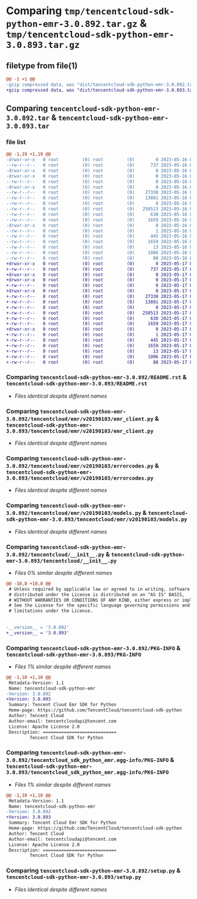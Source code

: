 # Comparing `tmp/tencentcloud-sdk-python-emr-3.0.892.tar.gz` & `tmp/tencentcloud-sdk-python-emr-3.0.893.tar.gz`

## filetype from file(1)

```diff
@@ -1 +1 @@
-gzip compressed data, was "dist/tencentcloud-sdk-python-emr-3.0.892.tar", last modified: Tue May 16 00:36:24 2023, max compression
+gzip compressed data, was "dist/tencentcloud-sdk-python-emr-3.0.893.tar", last modified: Wed May 17 03:31:00 2023, max compression
```

## Comparing `tencentcloud-sdk-python-emr-3.0.892.tar` & `tencentcloud-sdk-python-emr-3.0.893.tar`

### file list

```diff
@@ -1,19 +1,19 @@
-drwxr-xr-x   0 root         (0) root         (0)        0 2023-05-16 00:36:24.000000 tencentcloud-sdk-python-emr-3.0.892/
--rw-r--r--   0 root         (0) root         (0)      737 2023-05-16 00:36:24.000000 tencentcloud-sdk-python-emr-3.0.892/README.rst
-drwxr-xr-x   0 root         (0) root         (0)        0 2023-05-16 00:36:24.000000 tencentcloud-sdk-python-emr-3.0.892/tencentcloud/
-drwxr-xr-x   0 root         (0) root         (0)        0 2023-05-16 00:36:24.000000 tencentcloud-sdk-python-emr-3.0.892/tencentcloud/emr/
--rw-r--r--   0 root         (0) root         (0)        0 2023-05-16 00:36:24.000000 tencentcloud-sdk-python-emr-3.0.892/tencentcloud/emr/__init__.py
-drwxr-xr-x   0 root         (0) root         (0)        0 2023-05-16 00:36:24.000000 tencentcloud-sdk-python-emr-3.0.892/tencentcloud/emr/v20190103/
--rw-r--r--   0 root         (0) root         (0)    27330 2023-05-16 00:36:24.000000 tencentcloud-sdk-python-emr-3.0.892/tencentcloud/emr/v20190103/emr_client.py
--rw-r--r--   0 root         (0) root         (0)    13881 2023-05-16 00:36:24.000000 tencentcloud-sdk-python-emr-3.0.892/tencentcloud/emr/v20190103/errorcodes.py
--rw-r--r--   0 root         (0) root         (0)        0 2023-05-16 00:36:24.000000 tencentcloud-sdk-python-emr-3.0.892/tencentcloud/emr/v20190103/__init__.py
--rw-r--r--   0 root         (0) root         (0)   258513 2023-05-16 00:36:24.000000 tencentcloud-sdk-python-emr-3.0.892/tencentcloud/emr/v20190103/models.py
--rw-r--r--   0 root         (0) root         (0)      630 2023-05-16 00:36:24.000000 tencentcloud-sdk-python-emr-3.0.892/tencentcloud/__init__.py
--rw-r--r--   0 root         (0) root         (0)     1659 2023-05-16 00:36:24.000000 tencentcloud-sdk-python-emr-3.0.892/PKG-INFO
-drwxr-xr-x   0 root         (0) root         (0)        0 2023-05-16 00:36:24.000000 tencentcloud-sdk-python-emr-3.0.892/tencentcloud_sdk_python_emr.egg-info/
--rw-r--r--   0 root         (0) root         (0)        1 2023-05-16 00:36:24.000000 tencentcloud-sdk-python-emr-3.0.892/tencentcloud_sdk_python_emr.egg-info/dependency_links.txt
--rw-r--r--   0 root         (0) root         (0)      445 2023-05-16 00:36:24.000000 tencentcloud-sdk-python-emr-3.0.892/tencentcloud_sdk_python_emr.egg-info/SOURCES.txt
--rw-r--r--   0 root         (0) root         (0)     1659 2023-05-16 00:36:24.000000 tencentcloud-sdk-python-emr-3.0.892/tencentcloud_sdk_python_emr.egg-info/PKG-INFO
--rw-r--r--   0 root         (0) root         (0)       13 2023-05-16 00:36:24.000000 tencentcloud-sdk-python-emr-3.0.892/tencentcloud_sdk_python_emr.egg-info/top_level.txt
--rw-r--r--   0 root         (0) root         (0)     1006 2023-05-16 00:36:24.000000 tencentcloud-sdk-python-emr-3.0.892/setup.py
--rw-r--r--   0 root         (0) root         (0)       88 2023-05-16 00:36:24.000000 tencentcloud-sdk-python-emr-3.0.892/setup.cfg
+drwxr-xr-x   0 root         (0) root         (0)        0 2023-05-17 03:31:00.000000 tencentcloud-sdk-python-emr-3.0.893/
+-rw-r--r--   0 root         (0) root         (0)      737 2023-05-17 03:30:59.000000 tencentcloud-sdk-python-emr-3.0.893/README.rst
+drwxr-xr-x   0 root         (0) root         (0)        0 2023-05-17 03:31:00.000000 tencentcloud-sdk-python-emr-3.0.893/tencentcloud/
+drwxr-xr-x   0 root         (0) root         (0)        0 2023-05-17 03:31:00.000000 tencentcloud-sdk-python-emr-3.0.893/tencentcloud/emr/
+-rw-r--r--   0 root         (0) root         (0)        0 2023-05-17 03:30:59.000000 tencentcloud-sdk-python-emr-3.0.893/tencentcloud/emr/__init__.py
+drwxr-xr-x   0 root         (0) root         (0)        0 2023-05-17 03:31:00.000000 tencentcloud-sdk-python-emr-3.0.893/tencentcloud/emr/v20190103/
+-rw-r--r--   0 root         (0) root         (0)    27330 2023-05-17 03:30:59.000000 tencentcloud-sdk-python-emr-3.0.893/tencentcloud/emr/v20190103/emr_client.py
+-rw-r--r--   0 root         (0) root         (0)    13881 2023-05-17 03:30:59.000000 tencentcloud-sdk-python-emr-3.0.893/tencentcloud/emr/v20190103/errorcodes.py
+-rw-r--r--   0 root         (0) root         (0)        0 2023-05-17 03:30:59.000000 tencentcloud-sdk-python-emr-3.0.893/tencentcloud/emr/v20190103/__init__.py
+-rw-r--r--   0 root         (0) root         (0)   258513 2023-05-17 03:30:59.000000 tencentcloud-sdk-python-emr-3.0.893/tencentcloud/emr/v20190103/models.py
+-rw-r--r--   0 root         (0) root         (0)      630 2023-05-17 03:30:59.000000 tencentcloud-sdk-python-emr-3.0.893/tencentcloud/__init__.py
+-rw-r--r--   0 root         (0) root         (0)     1659 2023-05-17 03:31:00.000000 tencentcloud-sdk-python-emr-3.0.893/PKG-INFO
+drwxr-xr-x   0 root         (0) root         (0)        0 2023-05-17 03:31:00.000000 tencentcloud-sdk-python-emr-3.0.893/tencentcloud_sdk_python_emr.egg-info/
+-rw-r--r--   0 root         (0) root         (0)        1 2023-05-17 03:31:00.000000 tencentcloud-sdk-python-emr-3.0.893/tencentcloud_sdk_python_emr.egg-info/dependency_links.txt
+-rw-r--r--   0 root         (0) root         (0)      445 2023-05-17 03:31:00.000000 tencentcloud-sdk-python-emr-3.0.893/tencentcloud_sdk_python_emr.egg-info/SOURCES.txt
+-rw-r--r--   0 root         (0) root         (0)     1659 2023-05-17 03:31:00.000000 tencentcloud-sdk-python-emr-3.0.893/tencentcloud_sdk_python_emr.egg-info/PKG-INFO
+-rw-r--r--   0 root         (0) root         (0)       13 2023-05-17 03:31:00.000000 tencentcloud-sdk-python-emr-3.0.893/tencentcloud_sdk_python_emr.egg-info/top_level.txt
+-rw-r--r--   0 root         (0) root         (0)     1006 2023-05-17 03:30:59.000000 tencentcloud-sdk-python-emr-3.0.893/setup.py
+-rw-r--r--   0 root         (0) root         (0)       88 2023-05-17 03:31:00.000000 tencentcloud-sdk-python-emr-3.0.893/setup.cfg
```

### Comparing `tencentcloud-sdk-python-emr-3.0.892/README.rst` & `tencentcloud-sdk-python-emr-3.0.893/README.rst`

 * *Files identical despite different names*

### Comparing `tencentcloud-sdk-python-emr-3.0.892/tencentcloud/emr/v20190103/emr_client.py` & `tencentcloud-sdk-python-emr-3.0.893/tencentcloud/emr/v20190103/emr_client.py`

 * *Files identical despite different names*

### Comparing `tencentcloud-sdk-python-emr-3.0.892/tencentcloud/emr/v20190103/errorcodes.py` & `tencentcloud-sdk-python-emr-3.0.893/tencentcloud/emr/v20190103/errorcodes.py`

 * *Files identical despite different names*

### Comparing `tencentcloud-sdk-python-emr-3.0.892/tencentcloud/emr/v20190103/models.py` & `tencentcloud-sdk-python-emr-3.0.893/tencentcloud/emr/v20190103/models.py`

 * *Files identical despite different names*

### Comparing `tencentcloud-sdk-python-emr-3.0.892/tencentcloud/__init__.py` & `tencentcloud-sdk-python-emr-3.0.893/tencentcloud/__init__.py`

 * *Files 0% similar despite different names*

```diff
@@ -10,8 +10,8 @@
 # Unless required by applicable law or agreed to in writing, software
 # distributed under the License is distributed on an "AS IS" BASIS,
 # WITHOUT WARRANTIES OR CONDITIONS OF ANY KIND, either express or implied.
 # See the License for the specific language governing permissions and
 # limitations under the License.
 
 
-__version__ = '3.0.892'
+__version__ = '3.0.893'
```

### Comparing `tencentcloud-sdk-python-emr-3.0.892/PKG-INFO` & `tencentcloud-sdk-python-emr-3.0.893/PKG-INFO`

 * *Files 1% similar despite different names*

```diff
@@ -1,10 +1,10 @@
 Metadata-Version: 1.1
 Name: tencentcloud-sdk-python-emr
-Version: 3.0.892
+Version: 3.0.893
 Summary: Tencent Cloud Emr SDK for Python
 Home-page: https://github.com/TencentCloud/tencentcloud-sdk-python
 Author: Tencent Cloud
 Author-email: tencentcloudapi@tencent.com
 License: Apache License 2.0
 Description: ============================
         Tencent Cloud SDK for Python
```

### Comparing `tencentcloud-sdk-python-emr-3.0.892/tencentcloud_sdk_python_emr.egg-info/PKG-INFO` & `tencentcloud-sdk-python-emr-3.0.893/tencentcloud_sdk_python_emr.egg-info/PKG-INFO`

 * *Files 1% similar despite different names*

```diff
@@ -1,10 +1,10 @@
 Metadata-Version: 1.1
 Name: tencentcloud-sdk-python-emr
-Version: 3.0.892
+Version: 3.0.893
 Summary: Tencent Cloud Emr SDK for Python
 Home-page: https://github.com/TencentCloud/tencentcloud-sdk-python
 Author: Tencent Cloud
 Author-email: tencentcloudapi@tencent.com
 License: Apache License 2.0
 Description: ============================
         Tencent Cloud SDK for Python
```

### Comparing `tencentcloud-sdk-python-emr-3.0.892/setup.py` & `tencentcloud-sdk-python-emr-3.0.893/setup.py`

 * *Files identical despite different names*

